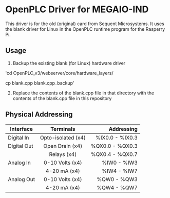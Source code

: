 OpenPLC Driver for MEGAIO-IND
=============================

This driver is for the old (original) card from Sequent Microsystems. It uses the blank driver for Linux in the OpenPLC runtime program for the Rasperry Pi.


Usage
-----

1. Backup the existing blank (for Linux) hardware driver

'cd OpenPLC_v3/webserver/core/hardware_layers/

cp blank.cpp blank.cpp_backup'

2. Replace the contents of the blank.cpp file in that directory with the contents of the blank.cpp file in this repository



Physical Addressing
-------------------

|Interface        |Terminals                          | Addressing      |
|-----------------|:---------------------------------:|----------------:|
|Digital In       |Opto-isolated (x4)                 |%IX0.0 - %IX0.3  |
|Digital Out      |Open Drain (x4)                    |%QX0.0 - %QX0.3  |
|                 |Relays (x4)                        |%QX0.4 - %QX0.7  |
|Analog In        |0-10 Volts (x4)                    |%IW0 - %IW3      |
|                 |4-20 mA (x4)                       |%IW4 - %IW7      |
|Analog Out       |0-10 Volts (x4)                    |%QW0 - %QW3      |
|                 |4-20 mA (x4)                       |%QW4 - %QW7      |
